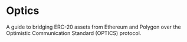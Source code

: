 # Optics

A guide to bridging ERC-20 assets from Ethereum and Polygon over the Optimistic Communication Standard \(OPTICS\) protocol. 





